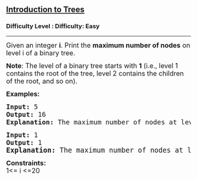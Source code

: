 <h2><a href="https://www.geeksforgeeks.org/problems/introduction-to-trees/1">Introduction to Trees</a></h2><h3>Difficulty Level : Difficulty: Easy</h3><hr><div class="problems_problem_content__Xm_eO"><p><span style="font-size: 18px;">Given an integer <strong>i</strong>. Print the <strong>maximum number of nodes</strong> on level i of a binary tree.</span></p>
<p><span style="font-size: 18px;"><strong data-start="216" data-end="224">Note</strong>: The level of a binary tree starts with <strong data-start="265" data-end="270">1</strong> (i.e., level 1 contains the root of the tree, level 2 contains the children of the root, and so on).</span></p>
<p><strong><span style="font-size: 18px;">Examples:</span></strong></p>
<pre><span style="font-size: 18px;"><strong>Input:</strong> 5</span>
<span style="font-size: 18px;"><strong>Output:</strong> 16<br><strong>Explanation:</strong> The maximum number of nodes at level 5 is 16.</span></pre>
<pre><span style="font-size: 18px;"><strong>Input:</strong> 1</span>
<span style="font-size: 18px;"><strong>Output:</strong> 1<br></span><span style="font-size: 14pt;"><strong>Explanation:</strong> The maximum number of nodes at level 1 is 1.</span></pre>
<p><strong><span style="font-size: 18px;">Constraints:<br></span></strong><span style="font-size: 18px;">1&lt;= i &lt;=20</span></p>
<p>&nbsp;</p></div>